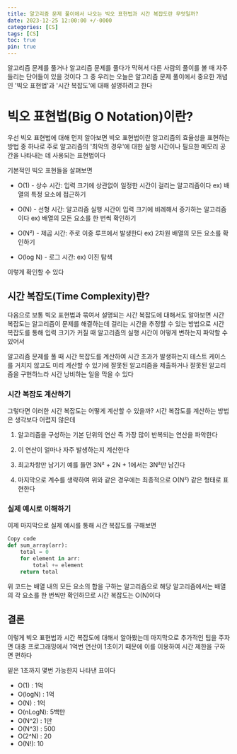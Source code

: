 ```yaml
---
title: 알고리즘 문제 풀이에서 나오는 빅오 표현법과 시간 복잡도란 무엇일까?
date: 2023-12-25 12:00:00 +/-0000
categories: [CS]
tags: [CS]
toc: true
pin: true
---
```


알고리즘 문제를 풀거나 알고리즘 문제를 풀다가 막혀서 다른 사람의 풀이를 볼 때 자주 들리는 단어들이 있을 것이다 그 중 우리는 오늘은 알고리즘 문제 풀이에서 중요한 개념인 '빅오 표현법'과 '시간 복잡도'에 대해 설명하려고 한다

# 빅오 표현법(Big O Notation)이란?

우선 빅오 표현법에 대해 먼저 알아보면 빅오 표현법이란 알고리즘의 효율성을 표현하는 방법 중 하나로 주로 알고리즘의 '최악의 경우'에 대한 실행 시간이나 필요한 메모리 공간을 나타내는 데 사용되는 표현법이다

기본적인 빅오 표현들을 살펴보면

* O(1) - 상수 시간: 입력 크기에 상관없이 일정한 시간이 걸리는 알고리즘이다 ex) 배열의 특정 요소에 접근하기

* O(N) - 선형 시간: 알고리즘 실행 시간이 입력 크기에 비례해서 증가하는 알고리즘이다 ex) 배열의 모든 요소를 한 번씩 확인하기

* O(N²) - 제곱 시간: 주로 이중 루프에서 발생한다 ex) 2차원 배열의 모든 요소를 확인하기

* O(log N) - 로그 시간: ex) 이진 탐색

이렇게 확인할 수 있다

## 시간 복잡도(Time Complexity)란?

다음으로 보통 빅오 표현법과 묶여서 설명되는 시간 복잡도에 대해서도 알아보면 시간 복잡도는 알고리즘이 문제를 해결하는데 걸리는 시간을 추정할 수 있는 방법으로 시간 복잡도를 통해 입력 크기가 커질 때 알고리즘의 실행 시간이 어떻게 변하는지 파악할 수 있어서 

알고리즘 문제를 풀 때 시간 복잡도를 계산하여 시간 초과가 발생하는지 테스트 케이스를 거치지 않고도 미리 계산할 수 있기에 잘못된 알고리즘을 제출하거나 잘못된 알고리즘을 구현하느라 시간 낭비하는 일을 막을 수 있다

### 시간 복잡도 계산하기

그렇다면 이러한 시간 복잡도는 어떻게 계산할 수 있을까?
시간 복잡도를 계산하는 방법은 생각보다 어렵지 않은데

1. 알고리즘을 구성하는 기본 단위의 연산 즉 가장 많이 반복되는 연산을 파악한다

2. 이 연산이 얼마나 자주 발생하는지 계산한다

3. 최고차항만 남기기 예를 들면 3N² + 2N + 1에서는 3N²만 남긴다

4. 마지막으로 계수를 생략하여 위와 같은 경우에는 최종적으로 O(N²) 같은 형태로 표현한다

### 실제 예시로 이해하기

이제 마지막으로 실제 예시를 통해 시간 복잡도를 구해보면

~~~python
Copy code
def sum_array(arr):
    total = 0
    for element in arr:
        total += element
    return total
~~~

위 코드는 배열 내의 모든 요소의 합을 구하는 알고리즘으로 해당 알고리즘에서는 배열의 각 요소를 한 번씩만 확인하므로 시간 복잡도는 O(N)이다

## 결론

이렇게 빅오 표현법과 시간 복잡도에 대해서 알아봤는데 마지막으로 추가적인 팁을 주자면 대충 프로그래밍에서 1억번 연산이 1초이기 때문에 이를 이용하여 시간 제한을 구하면 편하다

밑은 1초까지 몇번 가능한지 나타낸 표이다

- O(1) : 1억
- O(logN) : 1억
- O(N) : 1억
- O(nLogN): 5백만
- O(N^2) : 1만
- O(N^3) : 500
- O(2^N) : 20
- O(N!): 10

